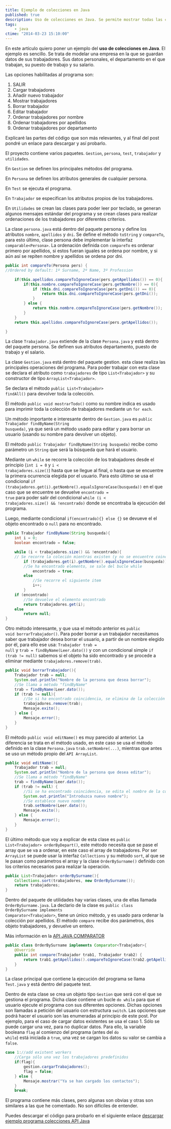 ```yaml
---
title: Ejemplo de colecciones en Java
published: true
description: Uso de colecciones en Java. Se permite mostrar todas las colecciones, añadir, editar y eliminar. Ordenación de colecciones por alguno de sus atributos
tags:
	- java
ctime: "2014-03-23 15:10:00"
---
```


En este artículo quiero poner un ejemplo del **uso de colecciones en Java**. El ejemplo es sencillo. Se trata de modelar una empresa en la que se guardan datos de sus trabajadores. Sus datos personales, el departamento en el que trabajan, su puesto de trabajo y su salario.

Las opciones habilitadas al programa son:

<ol class="list-bullets">
	<li>SALIR</li>
	<li>Cargar trabajadores</li>
	<li>Añadir nuevo trabajador</li>
	<li>Mostrar trabajadores</li>
	<li>Borrar trabajador</li>
	<li>Editar trabajador</li>
	<li>Ordenar trabajadores por nombre</li>
	<li>Ordenar trabajadores por apellidos</li>
	<li>Ordenar trabajadores por departamento</li>
</ol>

Explicaré las partes del código que son más relevantes, y al final del post pondré un enlace para descargar y así probarlo.

El proyecto contiene varios paquetes. <code>Gestion</code>, <code>persona</code>, <code>test</code>, <code>trabajador</code> y <code>utilidades</code>.

En <code>Gestion</code> se definen los principales métodos del programa.

En <code>Persona</code> se definen los atributos generales de cualquier persona.

En <code>Test</code> se ejecuta el programa.

En <code>Trabajador</code> se especifican los atributos propios de los trabajadores. 

En <code>Utilidades</code> se crean las clases para poder leer por teclado, se generan algunos mensajes estándar del programa y se crean clases para realizar ordenaciones de los trabajadores por diferentes criterios.

La clase <code>persona.java</code> está dentro del paquete persona y define los atributos <code>nombre</code>, <code>apellidos</code> y <code>dni</code>. Se define el método <code>toString</code> y <code>compareTo</code>, para esto último, clase persona debe implementar la interfaz <code>comparable&lt;Persona&gt;</code>. La ordenación definida con <code>compareTo</code> es ordenar primero por apellidos, si estos fueran iguales se ordena por nombre, y si aún así se repiten nombre y apellidos se ordena por dni.

```java
public int compareTo(Persona pers) {
//Ordered by default: 1º Surname, 2º Name, 3º Profession 

	if(this.apellidos.compareToIgnoreCase(pers.getApellidos()) == 0){            
		if(this.nombre.compareToIgnoreCase(pers.getNombre()) == 0){
			if (this.dni.compareToIgnoreCase(pers.getDni()) == 0){
				return this.dni.compareToIgnoreCase(pers.getDni());
			}
		} else {
			return this.nombre.compareToIgnoreCase(pers.getNombre());
		}
	}
	return this.apellidos.compareToIgnoreCase(pers.getApellidos());

}
```

La clase <code>Trabajador.java</code> extiende de la clase <code>Persona.java</code> y está dentro del paquete persona. Se definen sus atributos departamento, puesto de trabajo y el salario.

La clase <code>Gestion.java</code> está dentro del paquete gestion. esta clase realiza las principales operaciones del programa. Para poder trabajar con esta clase se declara el atributo como <code>trabajadores</code> de tipo <code>List&lt;Trabajador&gt;</code> y su constructor de tipo <code>ArrayList&lt;Trabajador&gt;</code>.

Se declara el método <code>public List&lt;Trabajador&gt; findAll()</code> para devolver toda la colección.

El método <code>public void mostrarTodo()</code> como su nombre indica es usado para imprimir toda la colección de trabajadores mediante un <code>for each</code>.

Un método importante e interesante dentro de <code>Gestion.java</code> es <code>public Trabajador findByName(String busqueda)</code>, ya que será un método usado para editar y para borrar un usuario (usando su nombre para devolver un objeto).

El método <code>public Trabajador findByName(String busqueda)</code> recibe como parámetro un <code>String</code> que será la búsqueda que hará el usuario.

Mediante un <code>while</code> se recorre la colección de los trabajadores desde el principio (<code>int i = 0</code> y <code>i < trabajadores.size()</code>) hasta que se llegue al final, o hasta que se encuentre la primera ocurrencia elegida por el usuario. Para esto último se usa el condicional <code>if (trabajadores.get(i).getNombre().equalsIgnoreCase(busqueda))</code> en el que caso que se encuentre se devuelve <code>encontrado = true</code> para poder salir del condicional <code>while (i < trabajadores.size() && !encontrado)</code> donde se encontraba la ejecución del programa.

Luego, mediante condicional <code>if(encontrado){} else {}</code> se devueve el el objeto encontrado o <code>null</code> para no encontrado.

```java
public Trabajador findByName(String busqueda){
	int i = 0;
	boolean encontrado = false;

	while (i < trabajadores.size() && !encontrado){
	// Se recorre la coleción mientras existen (y no se encuentre coincidencia) elementos: i < trabajadores.size()
		if (trabajadores.get(i).getNombre().equalsIgnoreCase(busqueda))
		//Se ha encontrado elemento, se sale del bucle while
			encontrado = true;
		else
			//Se recorre el siguiente item
			i++;
		}
	if (encontrado)
		//Se devuelve el elemento encontrado
		return trabajadores.get(i);
	else
		return null;	
}
```

Otro método interesante, y que usa el método anterior es <code>public void borrarTrabajador()</code>. Para poder borrar a un trabajador necesitamos saber que trabajador desea borrar el usuario, a partir de un nombre elegido por él, para ello ese usa: <code>Trabajador trab = null</code> y <code>trab = findByName(Leer.dato())</code> y con un condicional simple <code>if (trab != null)</code> sabemos si el objeto ha sido encontrado y se procede a eliminar mediante <code>trabajadores.remove(trab)</code>.

```java
public void borrarTrabajador(){
	Trabajador trab = null;
	System.out.println("Nombre de la persona que desea borrar");
	//Se llama a método "findByName"
	trab = findByName(Leer.dato());
	if (trab != null){
		//Se si ha encontrado coincidencia, se elimina de la colección el objeto trabajador
		trabajadores.remove(trab);
		Mensaje.exito();
	} else {
		Mensaje.error();
	}
}
```

El método <code>public void editName()</code> es muy parecido al anterior. La diferencia se trata en el método usado, en este caso se usa el método definido en la clase <code>Persona.java</code> <code>trab.setNombre(...)</code>, mientras que antes se uso un método propio del <code>API ArrayList</code>.

```java
public void editName(){
	Trabajador trab = null;
	System.out.println("Nombre de la persona que desea editar");
	//Se llama a método "findByName"
	trab = findByName(Leer.dato());
	if (trab != null) {
		//Si se ha encontrado coincidencia, se edita el nombre de la colección el objeto trabajador
		System.out.println("Introduzca nuevo nombre");
		//Se establece nuevo nombre
		trab.setNombre(Leer.dato());
		Mensaje.exito();
	} else {
		Mensaje.error();
	}
}
```

El último método que voy a explicar de esta clase es <code>public List&lt;Trabajador&gt; orderByDepart()</code>, este método necesita que se pase el array que se va a ordenar, en este caso el array de trabajadores. Por ser <code>ArrayList</code> se puede usar la interfaz <code>Collections</code> y su método <code>sort</code>, al que se le pasan como parámetros el array y la clase <code>OrderBySurname()</code> definido con los criterios necesarios para realizar la operación.

```java
public List<Trabajador> orderBySurname(){
	Collections.sort(trabajadores, new OrderBySurname());
	return trabajadores;
}
```

Dentro del paquete de utilidades hay varias clases, una de ellas llamada <code>OrderBySurname.java</code>. La declario de la clase es <code>public class OrderBySurname implements Comparator&lt;Trabajador&gt;</code>, tiene un único método, y es usado para ordenar la colección por apellidos. El método <code>compare</code> recibe dos parámetros, dos objeto trabajadores, y devuelve un entero.

Más información en la <a href="http://docs.oracle.com/javase/7/docs/api/java/util/Comparator.html" target="_blank">API JAVA COMPARATOR</a>

```java
public class OrderBySurname implements Comparator<Trabajador>{
	@Override
	public int compare(Trabajador trab1, Trabajador trab2) {
		return trab1.getApellidos().compareToIgnoreCase(trab2.getApellidos());
	}
}
```

La clase principal que contiene la ejecución del programa se llama <code>Test.java</code> y está dentro del paquete test.

Dentro de esta clase se crea un objeto tipo <code>Gestion</code> que será con el que se gestiona el programa. Dicha clase contiene un bucle <code>do while</code> para que el usuario ejecute el programa con sus diferentes opciones. Dichas opciones son llamadas a petición del usuario con estructura <code>switch</code>. Las opciones que podrá hacer el usuario son las enumeradas al principio de este post. Por ejemplo, para el caso de cargar datos existentes se usa el caso 1. Sólo se puede cargar una vez, para no duplicar datos. Para ello, la variable booleana <code>flag</code> al comienzo del programa (antes del <code>do while</code>) está iniciada a <code>true</code>, una vez se cargan los datos su valor se cambia a <code>false</code>.

```java
case 1://add existent workers
	//Carga sólo una vez los trabajadores predefinidos
	if(flag){
		gestion.cargarTrabajadores();
		flag = false;
	} else {
		Mensaje.mostrar("Ya se han cargado los contactos");
	}
	break;
```

El programa contiene más clases, pero algunas son obvias y otras son similares a las que he comentado. No son difíciles de entender.

Puedes descargar el código para probarlo en el siguiente enlace <a href="https://drive.google.com/open?id=0BzQS5pOyF_HjcGNfRUswVE53a00" target="_blank">descargar ejemplo programa colecciones API Java</a>